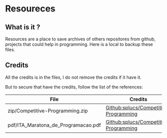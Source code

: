 # Resoureces

## What is it ?

Resources are a place to save archives of others repositores from github, projects that could help in programming. Here is a local to backup these files.

## Credits

All the credits is in the files, I do not remove the credits if it have it.

But to secure that have the credits, follow the list of the references:

| File                                 | Credits                                                                                    |
| ------------------------------------ | ------------------------------------------------------------------------------------------ |
| zip/Competitive-Programming.zip      | [Github:splucs/Competitive-Programming](https://github.com/splucs/Competitive-Programming) |
| pdf/ITA_Maratona_de_Programacao.pdf  | [Github:splucs/Competitive-Programming](https://github.com/splucs/Competitive-Programming) |
